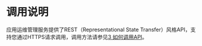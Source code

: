 # 调用说明<a name="apm_04_0003"></a>

应用运维管理服务提供了REST（Representational State Transfer）风格API，支持您通过HTTPS请求调用，调用方法请参见[3 如何调用API](如何调用API.md)。

